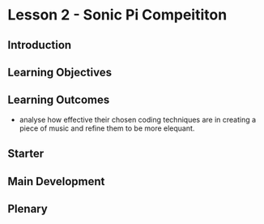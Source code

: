 # Lesson 2 - Sonic Pi Compeititon

## Introduction

## Learning Objectives

## Learning Outcomes
- analyse how effective their chosen coding techniques are in creating a piece of music and refine them to be more elequant. 

## Starter

## Main Development

## Plenary

